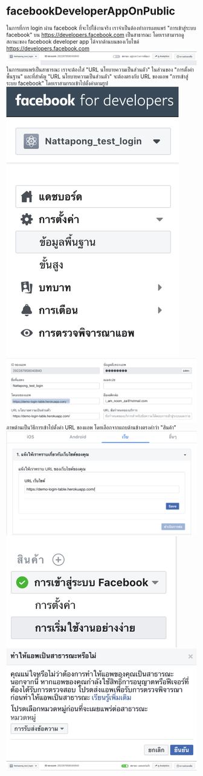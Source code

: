 # facebookDeveloperAppOnPublic
ในการที่การ login ผ่าน facebook ที่จะไปใช้งานจริง เราจำเป็นต้องทำการเผยแพร่ "การเข้าสู่ระบบ facebook" บน https://developers.facebook.com เป็นสาธารณะ
โดยเราสามารถดูสถานะของ facebook developer app ได้จากด้านบนของเว็บไซต์ https://developers.facebook.com
![alt text](https://github.com/NattapongNetnu/facebookDeveloperAppOnPublic/blob/master/img/Screen%20Shot%202561-10-30%20at%2011.50.50.png)
ในการเผยแพร่เป็นสาธารณะ เราจะต้องใส่ "URL นโยบายความเป็นส่วนตัว" ในส่วนของ "การตั้งค่าพื้นฐาน" และที่สำคัญ "URL นโยบายความเป็นส่วนตัว" จะต้องตรงกับ URL ของแอพ "การเข้าสู่ระบบ facebook" โดยเราสามารถเข้าไปตั้งค่าตามรูป
![alt text](https://github.com/NattapongNetnu/facebookDeveloperAppOnPublic/blob/master/img/Screen%20Shot%202561-10-30%20at%2011.51.29.png)
![alt text](https://github.com/NattapongNetnu/facebookDeveloperAppOnPublic/blob/master/img/Screen%20Shot%202561-10-30%20at%2011.52.18.png)
ภาพด้านเป็นวิธีการเข้าไปตั้งค่า URL ของแอพ โดยเลือกจากแถบด้านข้างตรงคำว่า "สินค้า"
![alt text](https://github.com/NattapongNetnu/facebookDeveloperAppOnPublic/blob/master/img/Screen%20Shot%202561-10-30%20at%2011.53.20.png)
![alt text](https://github.com/NattapongNetnu/facebookDeveloperAppOnPublic/blob/master/img/Screen%20Shot%202561-10-30%20at%2011.53.35.png)
![alt text](https://github.com/NattapongNetnu/facebookDeveloperAppOnPublic/blob/master/img/Screen%20Shot%202561-10-30%20at%2011.54.36.png)
![alt text](https://github.com/NattapongNetnu/facebookDeveloperAppOnPublic/blob/master/img/Screen%20Shot%202561-10-30%20at%2011.54.55.png)
